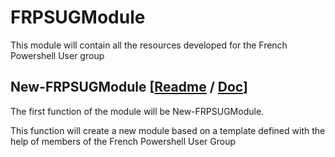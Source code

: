 # FRPSUGModule

This module will contain all the resources developed for the French Powershell User group

## New-FRPSUGModule [[Readme](https://github.com/LaurentLienhard/FRPSUGModule/blob/master/Sources/Ressources/FRPSUGModuleTemplate/README.md) / [Doc](https://github.com/LaurentLienhard/FRPSUGModule/blob/master/Docs/EN-US/New-FRPSUGModule.md)]

The first function of the module will be New-FRPSUGModule.

This function will create a new module based on a template defined with the help of members of the French Powershell User Group
